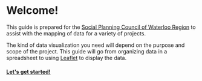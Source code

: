 # Welcome!
This guide is prepared for the [Social Planning Council of Waterloo Region](http://www.waterlooregion.org) to assist with the mapping of data for a variety of projects.

The kind of data visualization you need will depend on the purpose and scope of the project. This guide will go from organizing data in a spreadsheet to using [Leaflet](http://leafletjs.com/) to display the data.

#### [Let's get started!](..master/tools.md)
